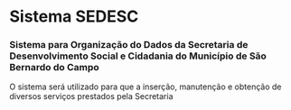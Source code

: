 # Sistema SEDESC

### Sistema para Organização do Dados da Secretaria de Desenvolvimento Social e Cidadania do Município de São Bernardo do Campo

O sistema será utilizado para que a inserção, manutenção e obtenção de diversos serviços prestados pela Secretaria 